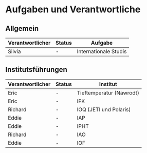 Aufgaben und Verantwortliche
===========================

Allgemein
---------

| Verantwortlicher	| Status				| Aufgabe			|
|-----------------------|---------------------------------------|-------------------------------|
| Silvia		| -					| Internationale Studis		|

Institutsführungen
------------------

| Verantwortlicher	| Status						| Institut 			|
|-----------------------|-------------------------------------------------------|-------------------------------|
| Eric			| -							| Tieftemperatur (Nawrodt)	|
| Eric			| - 							| IFK				|
| Richard			| -							| IOQ (JETI und Polaris)	|
| Eddie		| -							| IAP				|
| Eddie 		| -							| IPHT				|
| Richard			| -			                		| IAO				|
| Eddie		| - 							| IOF				|
